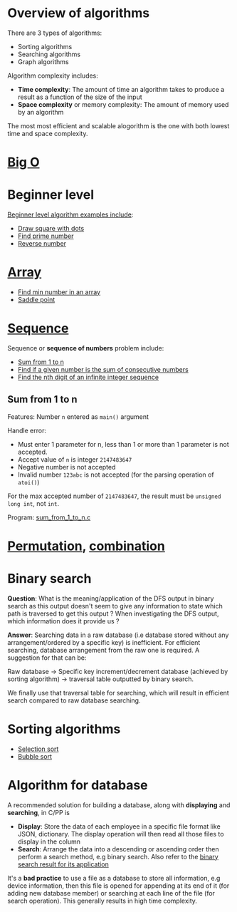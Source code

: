 # Overview of algorithms

There are 3 types of algorithms:
* Sorting algorithms
* Searching algorithms
* Graph algorithms

Algorithm complexity includes:
* **Time complexity**: The amount of time an algorithm takes to produce a result as a function of the size of the input
* **Space complexity** or memory complexity: The amount of memory used by an algorithm

The most most efficient and scalable alogorithm is the one with both lowest time and space complexity.

# [Big O](Big%20O)

# Beginner level

[Beginner level algorithm examples include](Beginner%20level.md):

* [Draw square with dots](Beginner%20level.md#draw-square-with-dots)
* [Find prime number](Beginner%20level.md#find-prime-number)
* [Reverse number](Beginner%20level.md#reverse-number)

# [Array](Array)
* [Find min number in an array](Beginner%20level.md#find-min-number-in-an-array)
* [Saddle point](saddle%point)

# [Sequence](Sequence.md)

Sequence or **sequence of numbers** problem include:
* [Sum from 1 to n](#sum-from-1-to-n)
* [Find if a given number is the sum of consecutive numbers](https://github.com/TranPhucVinh/C/blob/master/Algorithms/Medium%20level.md#find-if-a-given-number-is-the-sum-of-consecutive-numbers)
* [Find the nth digit of an infinite integer sequence](https://github.com/TranPhucVinh/C/blob/master/Algorithms/Medium%20level.md#find-the-nth-digit-of-an-infinite-integer-sequence)
## Sum from 1 to n

Features: Number ``n`` entered as ``main()`` argument

Handle error:

* Must enter 1 parameter for n, less than 1 or more than 1 parameter is not accepted.
* Accept value of ``n`` is integer ``2147483647``
* Negative number is not accepted
* Invalid number ``123abc`` is not accepted (for the parsing operation of ``atoi()``)

For the max accepted number of ``2147483647``, the result must be ``unsigned long int``, not ``int``.

Program: [sum_from_1_to_n.c](sum_from_1_to_n.c)
# [Permutation](Permutation.md), [combination](Combination.md)

# Binary search

**Question**: What is the meaning/application of the DFS output in binary search as this output doesn't seem to give any information to state which path is traversed to get this output ? When investigating the DFS output, which information does it provide us ?

**Answer**: Searching data in a raw database (i.e database stored without any arrangement/ordered by a specific key) is inefficient. For efficient searching, database arrangement from the raw one is required.
A suggestion for that can be:

Raw database -> Specific key increment/decrement database (achieved by sorting algorithm) -> traversal table outputted by binary search.

We finally use that traversal table for searching, which will result in efficient search compared to raw database searching.

# Sorting algorithms

* [Selection sort](Sorting%20algorithms#selection-sort)
* [Bubble sort](Sorting%20algorithms#bubble-sort)

# Algorithm for database

A recommended solution for building a database, along with **displaying** and **searching**, in C/PP is
* **Display**: Store the data of each employee in a specific file format like JSON, dictionary. The display operation will then read all those files to display in the column
* **Search**: Arrange the data into a descending or ascending order then perform a search method, e.g binary search. Also refer to the [binary search result for its application](https://github.com/TranPhucVinh/C/blob/master/Algorithms/README.md#binary-search)

It's a **bad practice** to use a file as a database to store all information, e.g device information, then this file is opened for appending at its end of it (for adding new database member) or searching at each line of the file (for search operation). This generally results in high time complexity.

